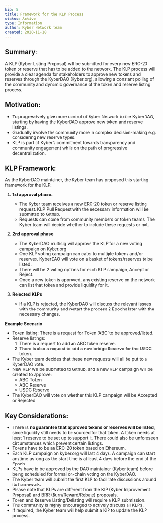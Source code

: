 ```yaml
---
kip: 5
title: Framework for the KLP Process
status: Active
type: Information
author: Kyber Network team
created: 2020-11-18
---
```


## Summary:

A KLP (Kyber Listing Proposal) will be submitted for every new ERC-20 token or reserve that has to be added to the network. The KLP process will provide a clear agenda for stakeholders to approve new tokens and reserves through the KyberDAO (Kyber.org), allowing a constant polling of the community and dynamic governance of the token and reserve listing process.

## Motivation:

* To progressively give more control of Kyber Network to the KyberDAO, starting by having the KyberDAO approve new token and reserve listings.
* Gradually involve the community more in complex decision-making e.g. considering new reserve types.
* KLP is part of Kyber’s commitment towards transparency and community engagement while on the path of progressive decentralization.

## KLP Framework:

As the KyberDAO maintainer, the Kyber team has proposed this starting framework for the KLP.
1. **1st approval phase:**
   * The Kyber team receives a new ERC-20 token or reserve listing request. KLP Pull Request with the necessary information will be submitted to Github.
   * Requests can come from community members or token teams. The Kyber team will decide whether to include these requests or not.

2. **2nd approval phase:** 
   * The KyberDAO multisig will approve the KLP for a new voting campaign on Kyber.org 
   * One KLP voting campaign can cater to multiple tokens and/or reserves. KyberDAO will vote on a basket of tokens/reserves to be listed.
   * There will be 2 voting options for each KLP campaign, Accept or Reject.
   * Once a new token is approved, any existing reserve on the network can list that token and provide liquidity for it.

3. **Rejected KLPs**
   * If a KLP is rejected, the KyberDAO will discuss the relevant issues with the community and restart the process 2 Epochs later with the necessary changes.

**Example Scenario**
* Token listing: There is a request for Token ‘ABC’ to be approved/listed.
* Reserve listings: 
  1. There is a request to add an ABC token reserve. 
  2. There is also a request to add a new bridge Reserve for the USDC token. 
* The Kyber team decides that these new requests will all be put to a KyberDAO vote.
* New KLP will be submitted to Github, and a new KLP campaign will be created to approve:
  * ABC Token
  * ABC Reserve
  * USDC Reserve
* The KyberDAO will vote on whether this KLP campaign will be Accepted or Rejected. 

## Key Considerations:

* There is **no guarantee that approved tokens or reserves will be listed**, since liquidity still needs to be sourced for that token. A token needs at least 1 reserve to be set up to support it. There could also be unforeseen circumstances which prevent certain listings.
* Tokens have to be an ERC-20 token based on Ethereum.
* Each KLP campaign on kyber.org will last 4 days. A campaign can start anytime as long as the start time is at least 4 days before the end of the Epoch.
* KLPs have to be approved by the DAO maintainer (Kyber team) before being scheduled for formal on-chain voting on the KyberDAO.
* The Kyber team will submit the first KLP to facilitate discussions around its framework.
* Please note that KLPs are different from the KIP (Kyber Improvement Proposal) and BRR (Burn/Reward/Rebate) proposals.
* Token and Reserve Listing/Delisting will require a KLP submission.
* The community is highly encouraged to actively discuss all KLPs.
* If required, the Kyber team will help submit a KIP to update the KLP process.
